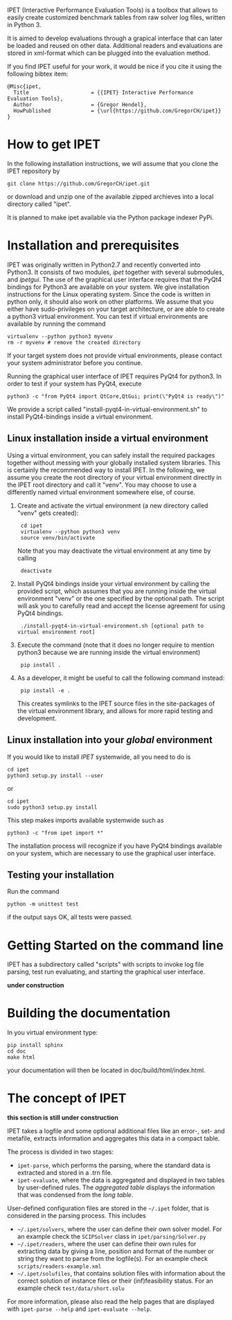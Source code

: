 IPET (Interactive Performance Evaluation Tools) is a toolbox that
allows to easily create customized benchmark tables from
raw solver log files, written in Python 3.

It is aimed to develop evaluations through a
grapical interface that can later be loaded and reused on other
data. Additional readers and evaluations are stored in
xml-format which can be plugged into the evaluation method.

If you find IPET useful for your work, it would be nice if you
cite it using the following bibtex item:

```
@Misc{ipet,
  Title                    = {{IPET} Interactive Performance Evaluation Tools},
  Author                   = {Gregor Hendel},
  HowPublished             = {\url{https://github.com/GregorCH/ipet}}
}
```

# How to get IPET

In the following installation instructions, we will assume that you clone the IPET repository by

    git clone https://github.com/GregorCH/ipet.git

or download and unzip one of the available zipped archieves into a local directory called "ipet".

It is planned to make ipet available via the Python package indexer PyPi.

# Installation and prerequisites

IPET was originally written in Python2.7 and recently converted into Python3.
It consists of two modules, *ipet* together with several submodules, and *ipetgui*.
The use of the graphical user interface requires that the PyQt4 bindings for
Python3 are available on your system.
We give installation instructions for the Linux operating system. Since the code is
written in python only, it should also work on other platforms. We assume that you either
have sudo-privileges on your target architecture, or are able to create a python3
virtual environment. You can test if virtual environments are available by running the command

    virtualenv --python python3 myvenv
    rm -r myvenv # remove the created directory

If your target system does not provide virtual environments, please contact your system administrator
before you continue.

Running the graphical user interface of IPET requires PyQt4 for python3. In order to test if
your system has PyQt4, execute

    python3 -c "from PyQt4 import QtCore,QtGui; print(\"PyQt4 is ready\")"

We provide a script called "install-pyqt4-in-virtual-environment.sh" to install PyQt4-bindings inside a virtual environment.

## Linux installation inside a virtual environment

Using a virtual environment, you can safely install the required packages together without
messing with your globally installed system libraries. This is certainly the recommended way
to install IPET. In the following, we assume you create the root directory of your virtual
environment directly in the IPET root directory and call it "venv". You may choose
to use a differently named virtual environment somewhere else, of course.

1. Create and activate the virtual environment (a new directory called "venv" gets created):

        cd ipet
        virtualenv --python python3 venv
        source venv/bin/activate
   Note that you may deactivate the virtual environment at any time by calling

        deactivate

2. Install PyQt4 bindings inside your virtual environment by calling the provided script,
which assumes that you are running inside the virtual environment "venv" or the one specified by the optional path.
The script will ask you to carefully read and accept the license agreement for using PyQt4 bindings.

        ./install-pyqt4-in-virtual-environment.sh [optional path to virtual environment root]

3. Execute the command (note that it does no longer require to mention python3 because we are running inside the virtual environment)

        pip install .

4. As a developer, it might be useful to call the following command instead:

        pip install -e .
   This creates symlinks to the IPET source files in the site-packages of the virtual environment library,
   and allows for more rapid testing and development.



## Linux installation into your *global* environment

If you would like to install *IPET* systemwide, all you need to do is

    cd ipet
    python3 setup.py install --user

or

    cd ipet
    sudo python3 setup.py install

This step makes imports available systemwide such as

    python3 -c "from ipet import *"

The installation process will recognize if you have PyQt4 bindings available on your system, which are necessary to
use the graphical user interface.




## Testing your installation

Run the command

    python -m unittest test
 if the output says OK, all tests were passed.






# Getting Started on the command line

IPET has a subdirectory called "scripts" with scripts to invoke log file parsing, test run evaluating, and starting
the graphical user interface.

**under construction**



# Building the documentation

In you virtual environment type:

    pip install sphinx
    cd doc
    make html

your documentation will then be located in doc/build/html/index.html.


# The concept of IPET

**this section is still under construction**

IPET takes a logfile and some optional additional files like an error-, set- and metafile, extracts information and aggregates this data in a compact table.

The process is divided in two stages:

- `ipet-parse`, which performs the parsing, where the standard data is extracted and stored in a .trn file.
- `ipet-evaluate`, where the data is aggregated and displayed in two tables by user-defined rules. The *aggregated table* displays the information that was condensed from the *long table*.

User-defined configuration files are stored in the `~/.ipet` folder, that is considered in the parsing process.
This includes

- `~/.ipet/solvers`, where the user can define their own solver model. For an example check the `SCIPSolver` class in `ipet/parsing/Solver.py`
- `~/.ipet/readers`, where the user can define their own rules for extracting data by giving a line, position and format of the number or string they want to parse from the logfile(s). For an example check `scripts/readers-example.xml`
- `~/.ipet/solufiles`, that contains solution files with information about the correct solution of instance files or their (inf)feasibility status. For an example check `test/data/short.solu`

For more information, please also read the help pages that are displayed with `ipet-parse --help` and `ipet-evaluate --help`.

